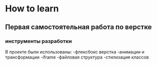 # How to learn

## Первая самостоятельная работа по верстке

### инструменты разработки
 В проекте были использованы:
-флексбокс верстка
-анимации и трансформации
-iframe
-файловая структура
-стилизация классов
